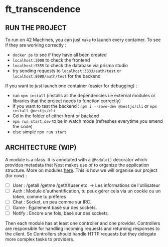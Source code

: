 # ft_transcendence


<h2>RUN THE PROJECT</h2>

To run on 42 Machines, you can just `make` to launch every container. To see if they are working correctly : 
* `docker ps` to see if they have all been created
* `localhost:3000` to check the frontend
* `localhost:5555` to check the database via prisma studio
* try sending requests to `localhost:3333/auth/test` or `localhost:8080/auth/test` for the backend   

If you want to just launch one container (easier for debugging) : 

* run `npm install` (installs all the dependencies i.e external modules or libraries that the project needs to function correctly)
* if you want to test the backend : `npm i --save-dev @nestjs/cli` or `npm install @nestjs/cli`
* Cd in the folder of either front or backend
* `npm run start:dev` to be in watch mode (refreshes everytime you amend the code)
* else simple `npm run start`  

<h2>ARCHITECTURE (WIP)</h2>

A module is a class. It is annotated with a `@Module()` decorator which provides metadata that Nest makes use of to organize the application structure. More on modules [here](https://docs.nestjs.com/modules). This is how we will organise our project (for now) : 
 
- [ ] User : /getall /getme /getXXuser etc. -> Les informations de l'utilisateur
- [ ] Auth : Module d'authentification, tu peux gérer cela via un cookie ou un token, comme tu préfères
- [ ] Chat : Socket, un peu comme sur IRC.
- [ ] Game : Également basé sur des sockets.
- [ ] Notify : Encore une fois, basé sur des sockets.

Then each module has at least one controller and one provider. Controllers are responsible for handling incoming requests and returning responses to the client. So Controllers should handle HTTP requests but they delegate more complex tasks to providers.
